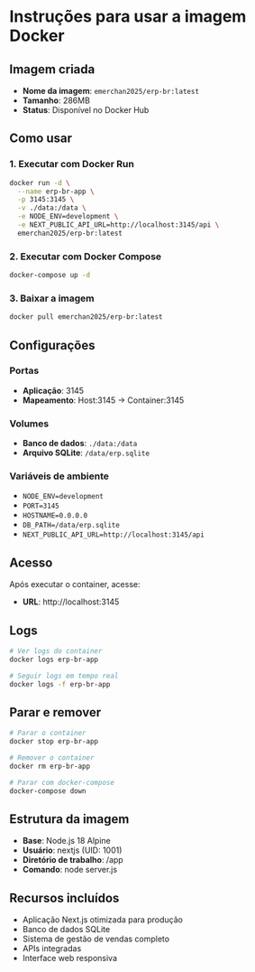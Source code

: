 # Instruções para usar a imagem Docker

## Imagem criada
- **Nome da imagem**: `emerchan2025/erp-br:latest`
- **Tamanho**: 286MB
- **Status**: Disponível no Docker Hub

## Como usar

### 1. Executar com Docker Run
```bash
docker run -d \
  --name erp-br-app \
  -p 3145:3145 \
  -v ./data:/data \
  -e NODE_ENV=development \
  -e NEXT_PUBLIC_API_URL=http://localhost:3145/api \
  emerchan2025/erp-br:latest
```

### 2. Executar com Docker Compose
```bash
docker-compose up -d
```

### 3. Baixar a imagem
```bash
docker pull emerchan2025/erp-br:latest
```

## Configurações

### Portas
- **Aplicação**: 3145
- **Mapeamento**: Host:3145 -> Container:3145

### Volumes
- **Banco de dados**: `./data:/data`
- **Arquivo SQLite**: `/data/erp.sqlite`

### Variáveis de ambiente
- `NODE_ENV=development`
- `PORT=3145`
- `HOSTNAME=0.0.0.0`
- `DB_PATH=/data/erp.sqlite`
- `NEXT_PUBLIC_API_URL=http://localhost:3145/api`

## Acesso
Após executar o container, acesse:
- **URL**: http://localhost:3145

## Logs
```bash
# Ver logs do container
docker logs erp-br-app

# Seguir logs em tempo real
docker logs -f erp-br-app
```

## Parar e remover
```bash
# Parar o container
docker stop erp-br-app

# Remover o container
docker rm erp-br-app

# Parar com docker-compose
docker-compose down
```

## Estrutura da imagem
- **Base**: Node.js 18 Alpine
- **Usuário**: nextjs (UID: 1001)
- **Diretório de trabalho**: /app
- **Comando**: node server.js

## Recursos incluídos
- Aplicação Next.js otimizada para produção
- Banco de dados SQLite
- Sistema de gestão de vendas completo
- APIs integradas
- Interface web responsiva